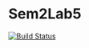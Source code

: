 # Sem2Lab5
[![Build Status](https://travis-ci.org/akosoj/Sem2Lab5.svg?branch=master)](https://travis-ci.org/akosoj/Sem2Lab5)
